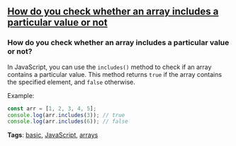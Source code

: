 ## [How do you check whether an array includes a particular value or not](#how-do-you-check-whether-an-array-includes-a-particular-value-or-not)

### How do you check whether an array includes a particular value or not?

In JavaScript, you can use the `includes()` method to check if an array contains a particular value. This method returns `true` if the array contains the specified element, and `false` otherwise.

Example:

```javascript
const arr = [1, 2, 3, 4, 5];
console.log(arr.includes(3)); // true
console.log(arr.includes(6)); // false
```

**Tags**: [basic](./level/basic), [JavaScript](./theme/javascript), [arrays](./theme/arrays)


